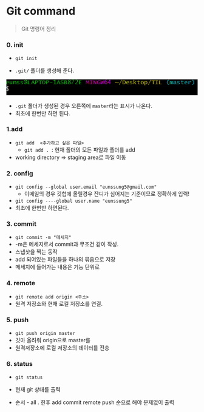 # Git command

> Git 명령어 정리



### 0. init

- `git init`

- `.git/` 폴더를 생성해 준다.

<img src="Git command.assets/image-20201229151517382.png" alt="image-20201229151517382" style="zoom:150%;" />

- `.git` 폴더가 생성된 경우 오른쪽에 `master`라는 표시가 나온다.
- 최초에 한번만 하면 된다.



### 1.add

- `git add  <추가하고 싶은 파일>`
  - `git add . `: 현재 폴더의 모든 파일과 폴더를 add
- working directory => staging area로 파일 이동



### 2. config

- `git config --global user.email "eunssung5@gmail.com"`
  - 이메일의 경우 깃헙에 올릴경우 잔디가 심어지는 기준이므로 정확하게 입력!
- `git config ----global user.name "eunssung5"`
- 최초에 한번만 하면된다.



### 3. commit

- `git commit -m "메세지"`  
- -m은 메세지로서 commit과 무조건 같이 작성. 
- 스냅샷을 찍는 동작
- add 되어있는 파일들을 하나의 묶음으로 저장
- 메세지에 들어가는 내용은 기능 단위로



### 4. remote

- `git remote add origin <주소>`
- 원격 저장소와 현재 로컬 저장소를 연결.



### 5. push

- `git push origin master`
- 깃아 올려줘 origin으로 master를
- 원격저장소에 로컬 저장소의 데이터를 전송



### 6. status

- `git status`
- 현재 git 상태를 출력



- 순서 - all . 한후 add commit remote push 순으로 해야 문제없이 출력

